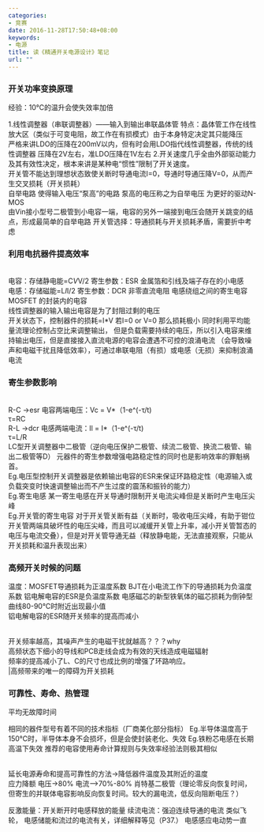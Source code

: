 ```yaml
---
categories:
- 竞赛
date: 2016-11-28T17:50:48+08:00
keywords:
- 电源
title: 读《精通开关电源设计》笔记
url: ""
---
```

###	开关功率变换原理
经验：10℃的温升会使失效率加倍

1.线性调整器（串联调整器）——输入到输出串联晶体管
特点：晶体管工作在线性放大区（类似于可变电阻，故工作在有损模式）由于本身特定决定其只能降压
</br> 严格来讲LDO的压降在200mV以内，但有时会用LDO指代线性调整器，传统的线性调整器
压降在2V左右，准LDO压降在1V左右
2.开关速度几乎全由外部驱动能力及其有效性决定，根本来讲是某种电“惯性”限制了开关速度。
</br> 开关管不能达到理想状态致使关断时导通电流I=0，导通时导通压降V=0，从而产生交叉损耗（开关损耗）
</br> 自举电路 使得输入电压“泵高”的电路 泵高的电压称之为自举电压	为更好的驱动N-MOS
</br> 由Vin接小型号二极管到小电容一端，电容的另外一端接到电压会随开关跳变的结点，形成最简单的自举电路
开关管选择：导通损耗与开关损耗矛盾，需要折中考虑

### 利用电抗器件提高效率
</br> 电容：存储静电能=C*V*V/2 寄生参数：ESR 金属箔和引线及端子存在的小电感
</br> 电感：存储磁能=L*I*I/2	寄生参数：DCR 非零直流电阻 电感绕组之间的寄生电容
</br>MOSFET 的封装内的电容
</br> 线性调整器的输入输出电容是为了封阻过剩的电压
</br> 开关状态下，控制器件的损耗=I*V 若I=0 or V=0 那么损耗极小
同时利用平均能量流理论控制占空比来调整输出，
但是负载需要持续的电压，所以引入电容来维持输出电压，但是直接接入直流电源的电容会遭遇不可控的浪涌电流
（会导致噪声和电磁干扰且降低效率），可通过串联电阻（有损）或电感（无损）来抑制浪涌电流
### 寄生参数影响
 <br/>R-C ->esr
电容两端电压：Vc = V*（1-e^(-τ/t) <br/> τ=RC
 <br/>R-L ->dcr
电感两端电流：Il = I*（1-e^(-τ/t) <br/> τ=L/R
</br> LC型开关调整器中二极管（逆向电压保护二极管、续流二极管、换流二极管、输出二极管等D）
元器件的寄生参数增强电路稳定性的同时也是影响效率的罪魁祸首。
</br>Eg.电压型控制开关调整器是依赖输出电容的ESR来保证环路稳定性（电源输入或负载突变时快速调整输出而不产生过度的震荡和振铃的能力）
</br>Eg.寄生电感 某一寄生电感在开关导通时限制开关电流尖峰但是关断时产生电压尖峰
</br>Eg.开关管的寄生电容 对于开关管关断有益（关断时，吸收电压尖峰，有助于钳位开关管两端具破坏性的电压尖峰，而且可以减缓开关管上升率，减小开关管暂态的电压与电流交叠），但是对开关管导通无益（释放静电能，无法直接观察，只能从开关损耗和温升表现出来）

### 高频开关时候的问题
温度：MOSFET导通损耗为正温度系数 BJT在小电流工作下的导通损耗为负温度系数 铝电解电容的ESR是负温度系数
电感磁芯的新型铁氧体的磁芯损耗为倒钟型曲线80-90℃时附近出现最小值
</br>
铝电解电容的ESR随开关频率的提高而减小

</br>开关频率越高，其噪声产生的电磁干扰就越高？？？why
</br>高频状态下细小的导线和PCB走线会成为有效的天线造成电磁辐射
</br>频率的提高减小了L、C的尺寸也成比例的增强了环路响应。
</br> 
|高频带来的唯一的障碍为开关损耗
### 可靠性、寿命、热管理
平均无故障时间

相同的器件型号有着不同的技术指标（厂商美化部分指标）
Eg.半导体温度高于150℃时，半导体本身不会损坏，但是会使封装老化、失效
Eg.铁粉芯电感在长期高温下失效
推荐的电容使用寿命计算规则与失效率经验法则极其相似

</br>延长电源寿命和提高可靠性的方法->降低器件温度及其附近的温度
</br>应力降额 电压->80% 电流—>70%-80%
肖特基二极管（理论零反向恢复时间，但寄生的并联体电容影响反向恢复时间。较大的漏电流，低反向阻断电压？）

反激能量：开关断开时电感释放的能量
续流电流：强迫连续导通的电流
类似飞轮， 
电感储能和流过的电流有关，详细解释等见（P37.）
电感感应电动势一直
